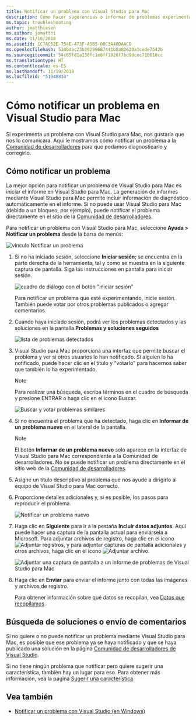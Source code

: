```yaml
---
title: Notificar un problema con Visual Studio para Mac
description: Cómo hacer sugerencias o informar de problemas experimentados al usar Visual Studio para Mac.
ms.topic: troubleshooting
author: jmatthiesen
ms.author: jomatthi
ms.date: 11/16/2018
ms.assetid: 1C7AC52E-754E-473F-A5B5-00C3A40DAACD
ms.openlocfilehash: 510bdac23b29289687441b8a82620a1cede7542b
ms.sourcegitcommit: 54c65f81a138fc1e8ff1826f7bd9dcec710618cc
ms.translationtype: HT
ms.contentlocale: es-ES
ms.lasthandoff: 11/19/2018
ms.locfileid: "51948834"
---
```

# <a name="how-to-report-a-problem-in-visual-studio-for-mac"></a>Cómo notificar un problema en Visual Studio para Mac

Si experimenta un problema con Visual Studio para Mac, nos gustaría que nos lo comunicara. Aquí le mostramos cómo notificar un problema a la [Comunidad de desarrolladores](https://developercommunity.visualstudio.com/spaces/41/index.html) para que podamos diagnosticarlo y corregirlo.

## <a name="how-to-report-a-problem"></a>Cómo notificar un problema

La mejor opción para notificar un problema de Visual Studio para Mac es iniciar el informe en Visual Studio para Mac. La generación de informes mediante Visual Studio para Mac permite incluir información de diagnóstico automáticamente en el informe. Si no puede usar Visual Studio para Mac (debido a un bloqueo, por ejemplo), puede notificar el problema directamente en el sitio de la [Comunidad de desarrolladores](https://developercommunity.visualstudio.com/content/problem/post.html?space=41).

Para notificar un problema con Visual Studio para Mac, seleccione **Ayuda > Notificar un problema** desde la barra de menús:

![vínculo Notificar un problema](media/report-problem-image1.png)

1. Si no ha iniciado sesión, seleccione **Iniciar sesión**; se encuentra en la parte derecha de la herramienta, tal y como se muestra en la siguiente captura de pantalla. Siga las instrucciones en pantalla para iniciar sesión.

    ![cuadro de diálogo con el botón "iniciar sesión"](media/report-problem-image2.png)

    Para notificar un problema que esté experimentando, inicie sesión. También puede votar por otros problemas publicados o agregar comentarios.

1. Cuando haya iniciado sesión, podrá ver los problemas detectados y las soluciones en la pantalla **Problemas y soluciones seguidos**

    ![lista de problemas detectados](media/report-problem-image3.png)

1. Visual Studio para Mac proporciona una interfaz que permite buscar el problema y ver si otros usuarios lo han notificado. Si alguien lo ha notificado, puede hacer clic en el título y "votarlo" para hacernos saber que también lo ha experimentado.
   > [!NOTE]
   > Para realizar una búsqueda, escriba términos en el cuadro de búsqueda y presione ENTRAR o haga clic en el icono Buscar.

   ![Buscar y votar problemas similares](media/report-problem-image4.png)

1. Si no encuentra el problema que ha detectado, haga clic en **Informar de un problema nuevo** en el lateral de la pantalla.

   > [!NOTE]
   > El botón **Informar de un problema nuevo** solo aparece en la interfaz de Visual Studio para Mac correspondiente a la Comunidad de desarrolladores. No se puede notificar un problema directamente en el sitio web de la [Comunidad de desarrolladores](https://developercommunity.visualstudio.com/).

1. Asigne un título descriptivo al problema que nos ayude a dirigirlo al equipo de Visual Studio para Mac correcto.

1. Proporcione detalles adicionales y, si es posible, los pasos para reproducir el problema.

   ![Notificar un problema nuevo](media/report-problem-image5.png)

1. Haga clic en **Siguiente** para ir a la pestaña **Incluir datos adjuntos**. Aquí puede hacer una captura de la pantalla actual para enviársela a Microsoft. Para adjuntar archivos de registro, haga clic en el icono ![Adjuntar registros](media/report-problem-attach-logs.png), y para adjuntar capturas de pantalla adicionales y otros archivos, haga clic en el icono ![Adjuntar archivo](media/report-problem-attach-file.png).

   ![Adjuntar una captura de pantalla a un informe de problemas de Visual Studio para Mac](media/report-problem-image6.png)

1. Haga clic en **Enviar** para enviar el informe junto con todas las imágenes y archivos de registro.

   Para obtener información sobre qué datos se recopilan, vea [Datos que recopilamos](/visualstudio/ide/developer-community-privacy.md#data-we-collect).

## <a name="search-for-solutions-or-provide-feedback"></a>Búsqueda de soluciones o envío de comentarios

Si no quiere o no puede notificar un problema mediante Visual Studio para Mac, es posible que ese problema ya se haya notificado y que se haya publicado una solución en la página [Comunidad de desarrolladores de Visual Studio](https://developercommunity.visualstudio.com/).

Si no tiene ningún problema que notificar pero quiere sugerir una característica, también hay un lugar para eso. Para obtener más información, vea la página [Sugerir una característica](https://developercommunity.visualstudio.com/content/idea/post.html?space=41).

## <a name="see-also"></a>Vea también

- [Notificar un problema con Visual Studio (en Windows)](/visualstudio/ide/how-to-report-a-problem-with-visual-studio-2017)

